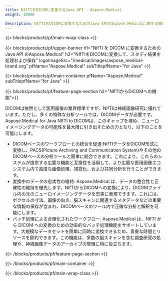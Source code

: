 ```yaml
---
title: NIfTIをDICOMに変換するJava API - Aspose.Medical
weight: 10000

description: NIfTIをDICOMに変換するためのJava APIのAspose.Medicalに関する情報
---
```


{{< blocks/products/pf/main-wrap-class >}}

{{< blocks/products/pf/upper-banner h1="NIfTI を DICOM に変換するための Java API のAspose.Medical" h2="NIfTIをDICOMに変換して、スタディ結果を処理および保存" logoImageSrc="/medical/images/aspose_medical-brand.svg" pfName="Aspose.Medical" subTitlepfName="for Java" >}}

{{< blocks/products/pf/main-container pfName="Aspose.Medical" subTitlepfName="for Java" >}}

{{< blocks/products/pf/feature-page-section h2="NIfTIからDICOMへの機能">}}

<p>DICOMは依然として医用画像の業界標準ですが、NIfTIは神経画像研究に優れています。ただし、多くの特殊な分析ツールでは、DICOMデータが必要です。Aspose.Medical for Java NIfTI to DICOMは、このギャップを埋め、ニューロイメージングデータの可能性を最大限に引き出すための力となり、以下のことを可能にします。</p>

<ul>
<li>DICOMベースのワークフローとの統合を促進:NIfTIデータをDICOM形式に変換し、PACS(Picture Archiving and Communication System)やその他のDICOMベースの分析ツールと簡単に統合できます。これにより、これらのシステムが提供する広範な機能と互換性を活用して、より広範な医用画像エコシステム内で高度な画像処理、視覚化、および共同分析を行うことができます。</li>
<li>変換中のデータの忠実性の維持: Aspose.Medical は、データの整合性と正確性の維持を優先します。NIfTIからDICOMへの変換により、DICOMファイル内の元のニューロイメージングデータを忠実に表現できます。これには、ボクセルの寸法、画像の向き、脳スキャンに関連するメタデータなどの重要な情報の保存が含まれ、DICOMベースのツール内で正確な分析と解釈を可能にします。</li>
<li>バッチ処理による合理化されたワークフロー: Aspose.Medical は、NIfTI から DICOM への変換のための効率的なバッチ処理機能をサポートしています。大規模なデータセットを簡単に同時に変換できるため、貴重な時間とリソースを節約できます。この機能は、多数の脳スキャンを含む調査研究の処理や、神経画像データのアーカイブの管理に特に役立ちます。</li>
</ul>

{{< /blocks/products/pf/feature-page-section >}}

{{< /blocks/products/pf/main-container >}}

{{< /blocks/products/pf/main-wrap-class >}}